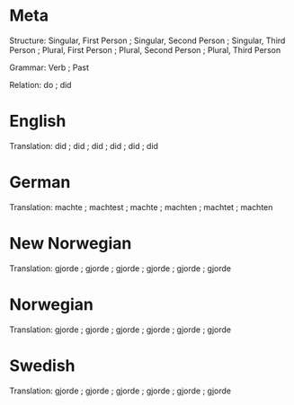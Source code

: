 Meta
====

Structure: Singular, First Person ; Singular, Second Person ; Singular, Third Person ;
           Plural, First Person   ; Plural, Second Person   ; Plural, Third Person

Grammar:   Verb ; Past

Relation:  do ; did



English
=======

Translation: did ; did ; did ;
             did ; did ; did



German
======

Translation: machte  ; machtest ; machte  ;
             machten ; machtet  ; machten



New Norwegian
=============

Translation: gjorde ; gjorde ; gjorde ;
             gjorde ; gjorde ; gjorde



Norwegian
=========

Translation: gjorde ; gjorde ; gjorde ;
             gjorde ; gjorde ; gjorde



Swedish
=======

Translation: gjorde ; gjorde ; gjorde ;
             gjorde ; gjorde ; gjorde
